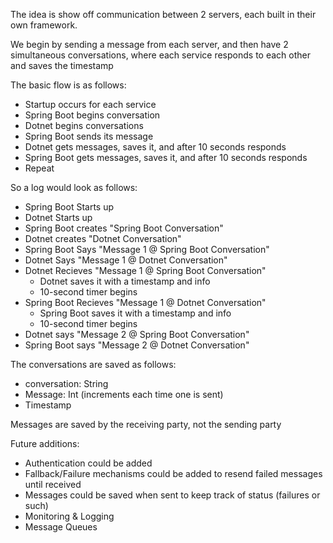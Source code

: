 The idea is show off communication between 2 servers, each built in their own framework.

We begin by sending a message from each server, and then have 2 simultaneous conversations, where
each service responds to each other and saves the timestamp

The basic flow is as follows:

- Startup occurs for each service
- Spring Boot begins conversation
- Dotnet begins conversations
- Spring Boot sends its message
- Dotnet gets messages, saves it, and after 10 seconds responds
- Spring Boot gets messages, saves it, and after 10 seconds responds
- Repeat

So a log would look as follows:

- Spring Boot Starts up
- Dotnet Starts up
- Spring Boot creates "Spring Boot Conversation"
- Dotnet creates "Dotnet Conversation"
- Spring Boot Says "Message 1 @ Spring Boot Conversation"
- Dotnet Says "Message 1 @ Dotnet Conversation"
- Dotnet Recieves "Message 1 @ Spring Boot Conversation"
  - Dotnet saves it with a timestamp and info
  - 10-second timer begins
- Spring Boot Recieves "Message 1 @ Dotnet Conversation"
    - Spring Boot saves it with a timestamp and info
    - 10-second timer begins
- Dotnet says "Message 2 @ Spring Boot Conversation"
- Spring Boot says "Message 2 @ Dotnet Conversation"


The conversations are saved as follows:
- conversation: String
- Message: Int (increments each time one is sent)
- Timestamp

Messages are saved by the receiving party, not the sending party



Future additions:
- Authentication could be added
- Fallback/Failure mechanisms could be added to resend failed messages until received
- Messages could be saved when sent to keep track of status (failures or such)
- Monitoring & Logging
- Message Queues